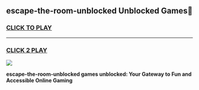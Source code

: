 
## escape-the-room-unblocked Unblocked Games👋
<h3>
<a href="https://news.freeplayer.one?title=escape-the-room-unblocked&ref=16F">CLICK TO PLAY</a></h3>
<hr>

<h3>
<a href="https://news.freeplayer.one?title=escape-the-room-unblocked&ref=16F">CLICK 2 PLAY</a>
  
</h3>

<a href="https://news.freeplayer.one?title=escape-the-room-unblocked&ref=16F/"><img src="https://clearcache.store/games.png"></a>


**escape-the-room-unblocked games unblocked: Your Gateway to Fun and Accessible Online Gaming**
